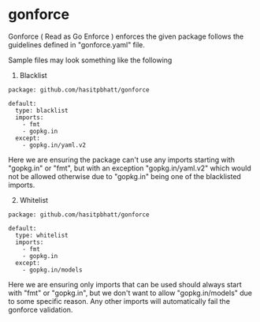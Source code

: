 # gonforce
Gonforce ( Read as Go Enforce ) enforces the given package follows the guidelines defined in "gonforce.yaml" file.

Sample files may look something like the following

1. Blacklist
```
package: github.com/hasitpbhatt/gonforce

default:
  type: blacklist
  imports:
    - fmt
    - gopkg.in
  except:
    - gopkg.in/yaml.v2
```

Here we are ensuring the package can't use any imports starting with "gopkg.in" or "fmt", but with an exception "gopkg.in/yaml.v2" which would not be allowed otherwise due to "gopkg.in" being one of the blacklisted imports.

2. Whitelist
```
package: github.com/hasitpbhatt/gonforce

default:
  type: whitelist
  imports:
    - fmt
    - gopkg.in
  except:
    - gopkg.in/models
```

Here we are ensuring only imports that can be used should always start with "fmt" or "gopkg.in", but we don't want to allow "gopkg.in/models" due to some specific reason. Any other imports will automatically fail the gonforce validation.
